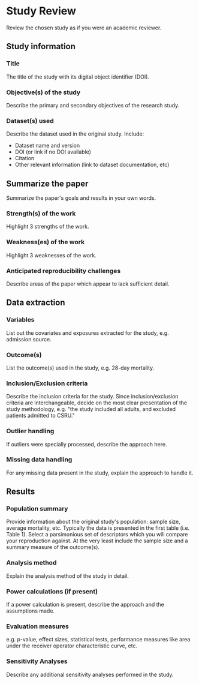 # Study Review

Review the chosen study as if you were an academic reviewer.

## Study information

### Title

The title of the study with its digital object identifier (DOI).

### Objective(s) of the study

Describe the primary and secondary objectives of the research study.

### Dataset(s) used

Describe the dataset used in the original study. Include:

* Dataset name and version
* DOI (or link if no DOI available)
* Citation
* Other relevant information (link to dataset documentation, etc)

## Summarize the paper

Summarize the paper's goals and results in your own words.

### Strength(s) of the work

Highlight 3 strengths of the work.

### Weakness(es) of the work

Highlight 3 weaknesses of the work.

### Anticipated reproducibility challenges

Describe areas of the paper which appear to lack sufficient detail.

## Data extraction

### Variables

List out the covariates and exposures extracted for the study, e.g. admission source.

### Outcome(s)

List the outcome(s) used in the study, e.g. 28-day mortality.

### Inclusion/Exclusion criteria

Describe the inclusion criteria for the study. Since inclusion/exclusion criteria are interchangeable, decide on the most clear presentation of the study methodology, e.g. "the study included all adults, and excluded patients admitted to CSRU."

### Outlier handling

If outliers were specially processed, describe the approach here.

### Missing data handling

For any missing data present in the study, explain the approach to handle it.

## Results

### Population summary

Provide information about the original study's population: sample size, average mortality, etc. Typically the data is presented in the first table (i.e. Table 1). Select a parsimonious set of descriptors which you will compare your reproduction against. At the very least include the sample size and a summary measure of the outcome(s).

### Analysis method

Explain the analysis method of the study in detail.

### Power calculations (if present)

If a power calculation is present, describe the approach and the assumptions made.

### Evaluation measures

e.g. p-value, effect sizes, statistical tests, performance measures like area under the receiver operator characteristic curve, etc.

### Sensitivity Analyses

Describe any additional sensitivity analyses performed in the study.
